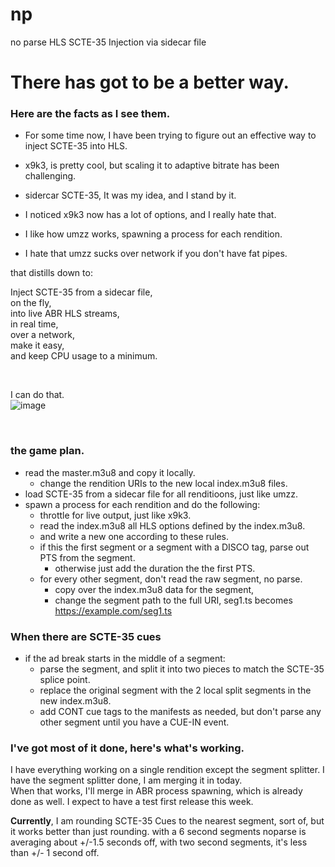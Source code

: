 # np
no parse  HLS SCTE-35 Injection via sidecar file

# There has got to be a better way.

### Here are the facts as I see them.


* For some time now, I have been trying to figure out 
an effective way to inject SCTE-35 into HLS. 

* x9k3, is pretty cool, but scaling it to adaptive bitrate 
has been challenging. 

* sidercar SCTE-35, It was my idea, and I stand by it. 

* I noticed x9k3 now has a lot of options, and I really 
hate that.

* I like how umzz works, spawning a process for each rendition.

* I hate that umzz sucks over network if you don't have fat pipes.

that distills down to:
<br>

Inject SCTE-35 from a sidecar file, 
<br>
on the fly,
<br>
into live ABR  HLS streams,
<br>
in real time,
<br>
over a network,
<br>
make it easy,
<br>
and keep CPU usage to a minimum.

<br>

 I can do that.
<br>
![image](https://github.com/futzu/np/assets/52701496/7c445f4a-4a34-4839-8293-ae2cb36137b3)

<br>

### the game plan.


* read the master.m3u8 and copy it locally.
    * change the rendition URIs to the new local index.m3u8 files.
* load SCTE-35 from a sidecar file for all renditioons, just like umzz.
* spawn a process for each rendition and do the following:
  *  throttle for live output, just like x9k3.
  * read the index.m3u8 all HLS options defined by the index.m3u8.
  *  and write a new one according to these rules.
  * if this the first segment or a segment with a DISCO tag, parse out PTS from the segment.
      * otherwise just add the duration the the first PTS. 
  * for every other segment, don't read the raw segment, no parse.
    * copy over the index.m3u8 data for the segment,
    * change the segment path to the full URI, seg1.ts becomes https://example.com/seg1.ts

### When there are SCTE-35 cues
* if the ad break starts in the middle of a segment:
  * parse the segment, and split it into two pieces to match the SCTE-35 splice point.
  * replace the original segment with the 2 local split segments in the new index.m3u8.
  *  add CONT cue tags to the manifests as needed, but don't parse any other segment until you have a CUE-IN event.

### I've got most of it done, here's what's working.
 I have everything working on a single rendition except the segment splitter.
 I have the segment splitter done, I am merging it in today.  
 When that works, I'll merge in ABR process spawning, which is already done as well.
I expect to have a test first release this week.

__Currently__, I am rounding SCTE-35 Cues to the nearest segment, sort of, but it works 
better than just rounding.
with a 6 second segments noparse is averaging about +/-1.5 seconds off,
with two second segments, it's less than +/- 1 second off.





